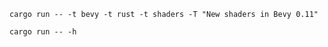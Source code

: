 ```console
cargo run -- -t bevy -t rust -t shaders -T "New shaders in Bevy 0.11"
```

```console
cargo run -- -h
```
